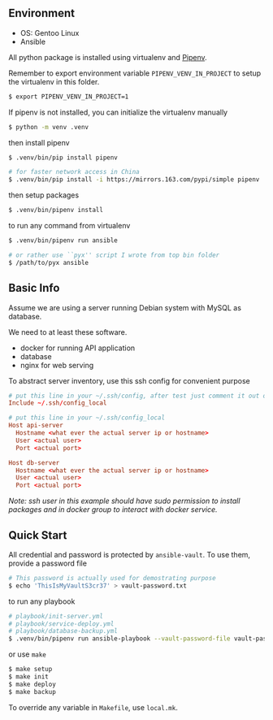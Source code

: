 ## Environment

- OS: Gentoo Linux
- Ansible

All python package is installed using virtualenv and [Pipenv](https://pipenv-fork.readthedocs.io/en/latest/basics.html).

Remember to export environment variable `PIPENV_VENV_IN_PROJECT` to setup the virtualenv in this folder.

```bash
$ export PIPENV_VENV_IN_PROJECT=1
```

If pipenv is not installed, you can initialize the virtualenv manually

```bash
$ python -m venv .venv
```

then install pipenv

```bash
$ .venv/bin/pip install pipenv

# for faster network access in China
$ .venv/bin/pip install -i https://mirrors.163.com/pypi/simple pipenv
```

then setup packages

```bash
$ .venv/bin/pipenv install
```

to run any command from virtualenv

```bash
$ .venv/bin/pipenv run ansible

# or rather use ``pyx'' script I wrote from top bin folder
$ /path/to/pyx ansible
```

## Basic Info

Assume we are using a server running Debian system with MySQL as database.

We need to at least these software.

- docker for running API application
- database
- nginx for web serving

To abstract server inventory, use this ssh config for convenient purpose

```conf
# put this line in your ~/.ssh/config, after test just comment it out or delete this line
Include ~/.ssh/config_local

# put this line in your ~/.ssh/config_local
Host api-server
  Hostname <what ever the actual server ip or hostname>
  User <actual user>
  Port <actual port>

Host db-server
  Hostname <what ever the actual server ip or hostname>
  User <actual user>
  Port <actual port>
```

*Note: ssh user in this example should have sudo permission to install packages and in docker group to interact with docker service.*

## Quick Start

All credential and password is protected by `ansible-vault`.
To use them, provide a password file

```bash
# This password is actually used for demostrating purpose
$ echo 'ThisIsMyVaultS3cr37' > vault-password.txt
```

to run any playbook

```bash
# playbook/init-server.yml
# playbook/service-deploy.yml
# playbook/database-backup.yml
$ .venv/bin/pipenv run ansible-playbook --vault-password-file vault-password.txt -i hosts.yml playbook/<playbook_to_run>.yml
```

or use `make`

```bash
$ make setup
$ make init
$ make deploy
$ make backup
```

To override any variable in `Makefile`, use `local.mk`.
